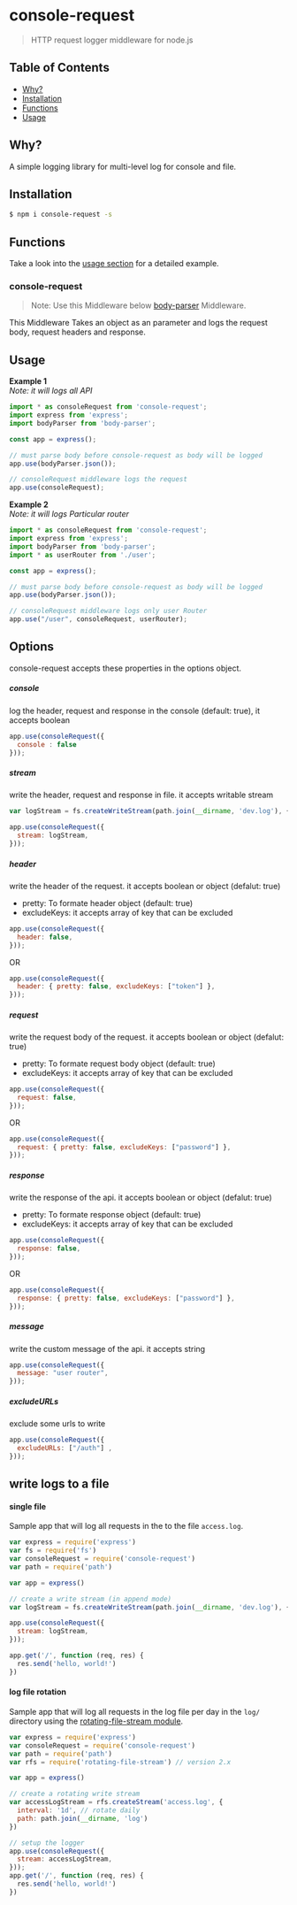 # console-request

> HTTP request logger middleware for node.js

## Table of Contents

- [Why?](#why)
- [Installation](#installation)
- [Functions](#functions)
- [Usage](#usage)

## Why?

A simple logging library for multi-level log for console and file.

## Installation

```sh
$ npm i console-request -s
```

## Functions

Take a look into the [usage section](#usage) for a detailed example.

### console-request

> Note: Use this Middleware below  [body-parser](https://www.npmjs.com/package/body-parser) Middleware.

This Middleware Takes an object as an parameter and logs the request body, request headers and response.

## Usage

**Example 1**  
*Note: it will logs all API*
```js
import * as consoleRequest from 'console-request';
import express from 'express';
import bodyParser from 'body-parser';

const app = express();

// must parse body before console-request as body will be logged
app.use(bodyParser.json());

// consoleRequest middleware logs the request 
app.use(consoleRequest);
```

**Example 2**  
*Note: it will logs Particular router*
```js
import * as consoleRequest from 'console-request';
import express from 'express';
import bodyParser from 'body-parser';
import * as userRouter from './user';

const app = express();

// must parse body before console-request as body will be logged
app.use(bodyParser.json());

// consoleRequest middleware logs only user Router 
app.use("/user", consoleRequest, userRouter);
```

## Options

console-request accepts these properties in the options object.

##### console

log the header, request and response in the console (default: true), it accepts boolean 

<!-- eslint-disable no-undef -->

``` js
app.use(consoleRequest({
  console : false
}));
```

##### stream

write the header, request and response in file. it accepts  writable stream

<!-- eslint-disable no-undef -->

```js
var logStream = fs.createWriteStream(path.join(__dirname, 'dev.log'), { flags: 'a' })

app.use(consoleRequest({
  stream: logStream,
}));
```

##### header

write the header of the request. it accepts boolean or object (defalut: true)
- pretty: To formate header object (default: true)
- excludeKeys: it accepts array of key that can be excluded

<!-- eslint-disable no-undef -->

```js
app.use(consoleRequest({
  header: false,
}));
```
OR
<!-- eslint-disable no-undef -->

```js
app.use(consoleRequest({
  header: { pretty: false, excludeKeys: ["token"] },
}));
```

##### request

write the request body of the request. it accepts boolean or object (defalut: true)
- pretty: To formate request body object (default: true)
- excludeKeys: it accepts array of key that can be excluded

<!-- eslint-disable no-undef -->

```js
app.use(consoleRequest({
  request: false,
}));
```
OR
<!-- eslint-disable no-undef -->

```js
app.use(consoleRequest({
  request: { pretty: false, excludeKeys: ["password"] },
}));
```

##### response

write the response of the api. it accepts boolean or object (defalut: true)
- pretty: To formate response object (default: true)
- excludeKeys: it accepts array of key that can be excluded

<!-- eslint-disable no-undef -->

```js
app.use(consoleRequest({
  response: false,
}));
```
OR
<!-- eslint-disable no-undef -->

```js
app.use(consoleRequest({
  response: { pretty: false, excludeKeys: ["password"] },
}));
```
##### message

write the custom message of the api. it accepts string

<!-- eslint-disable no-undef -->

```js
app.use(consoleRequest({
  message: "user router",
}));
```
##### excludeURLs

exclude some urls to write

<!-- eslint-disable no-undef -->

```js
app.use(consoleRequest({
  excludeURLs: ["/auth"] ,
}));
```

## write logs to a file

#### single file

Sample app that will log all requests in the to the file `access.log`.

```js
var express = require('express')
var fs = require('fs')
var consoleRequest = require('console-request')
var path = require('path')

var app = express()

// create a write stream (in append mode)
var logStream = fs.createWriteStream(path.join(__dirname, 'dev.log'), { flags: 'a' })

app.use(consoleRequest({
  stream: logStream,
}));

app.get('/', function (req, res) {
  res.send('hello, world!')
})
```

#### log file rotation

Sample app that will log all requests in the log file per day in the `log/` directory using the
[rotating-file-stream module](https://www.npmjs.com/package/rotating-file-stream).

```js
var express = require('express')
var consoleRequest = require('console-request')
var path = require('path')
var rfs = require('rotating-file-stream') // version 2.x

var app = express()

// create a rotating write stream
var accessLogStream = rfs.createStream('access.log', {
  interval: '1d', // rotate daily
  path: path.join(__dirname, 'log')
})

// setup the logger
app.use(consoleRequest({
  stream: accessLogStream,
}));
app.get('/', function (req, res) {
  res.send('hello, world!')
})
```
